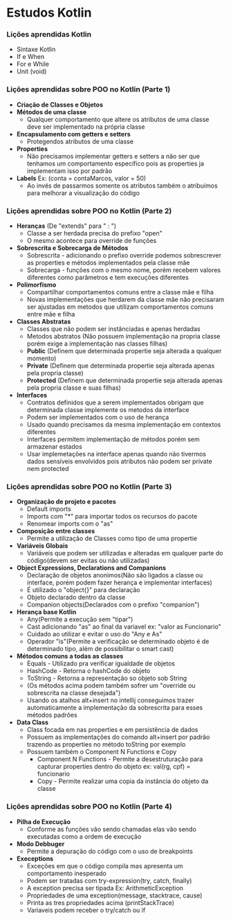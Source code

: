 # Estudos Kotlin

### Lições aprendidas Kotlin

- Sintaxe Kotlin
- If e When
- For e While
- Unit (void)

### Lições aprendidas sobre POO no Kotlin (Parte 1)

- **Criação de Classes e Objetos**
- **Métodos de uma classe**
    - Qualquer comportamento que altere os atributos de uma classe deve ser implementado na própria classe
- **Encapsulamento com getters e setters**
    - Protegendos atributos de uma classe
- **Properties**
    - Não precisamos implementar getters e setters a não ser que tenhamos um comportamento específico pois as properties
      ja implementam isso por padrão
- **Labels** Ex: (conta = contaMarcos, valor = 50)
    - Ao invés de passarmos somente os atributos também o atribuímos para melhorar a visualização do código

### Lições aprendidas sobre POO no Kotlin (Parte 2)

- **Heranças** (De "extends" para " : ")
    - Classe a ser herdada precisa do prefixo "open"
    - O mesmo acontece para override de funções
- **Sobrescrita e Sobrecarga de Métodos**
    - Sobrescrita - adicionando o prefixo override podemos sobrescrever as properties e métodos implementados pela
      classe mãe
    - Sobrecarga - funções com o mesmo nome, porém recebem valores diferentes como parâmetros e tem execuções diferentes
- **Polimorfismo**
    - Compartilhar comportamentos comuns entre a classe mãe e filha
    - Novas implementações que herdarem da classe mãe não precisaram ser ajustadas em metodos que utilizam
      comportamentos comuns entre mãe e filha
- **Classes Abstratas**
    - Classes que não podem ser instânciadas e apenas herdadas
    - Metodos abstratos (Não possuem implementação na propria classe porém exige a implementação nas classes filhas)
    - **Public** (Definem que determinada propertie seja alterada a qualquer momento)
    - **Private** (Definem que determinada propertie seja alterada apenas pela propria classe)
    - **Protected** (Definem que determinada propertie seja alterada apenas pela propria classe e suas filhas)
- **Interfaces**
    - Contratos definidos que a serem implementados obrigam que determinada classe implemente os metodos da interface
    - Podem ser implementados com o uso de herança
    - Usado quando precisamos da mesma implementação em contextos diferentes
    - Interfaces permitem implementação de métodos porém sem armazenar estados
    - Usar implemetações na interface apenas quando não tivermos dados sensíveis envolvidos pois atributos não podem ser
      private nem protected

### Lições aprendidas sobre POO no Kotlin (Parte 3)

- **Organização de projeto e pacotes**
    - Default imports
    - Imports com "*" para importar todos os recursos do pacote
    - Renomear imports com o "as"
- **Composição entre classes**
    - Permite a utilização de Classes como tipo de uma propertie
- **Variáveis Globais**
    - Variáveis que podem ser utilizadas e alteradas em qualquer parte do código(devem ser evitas ou não utilizadas)
- **Object Expressions, Declarations and Companions**
    - Declaração de objetos anonimos(Não são ligados a classe ou interface, porém podem fazer herança e implementar
      interfaces)
    - É utilizado o "object{}" para declaração
    - Objeto declarado dentro da classe
    - Companion objects(Declarados com o prefixo "companion")
- **Herança base Kotlin**
    - Any(Permite a execução sem "tipar")
    - Cast adicionando "as" ao final da variavel ex: "valor as Funcionario"
    - Cuidado ao utilizar e evitar o uso do "Any e As"
    - Operador "is"(Permite a verificação se determinado objeto é de determinado tipo, além de possibilitar o smart
      cast)
- **Métodos comuns a todas as classes**
    - Equals - Utilizado pra verificar igualdade de objetos
    - HashCode - Retorna o hashCode do objeto
    - ToString - Retorna a representação so objeto sob String
    - (Os métodos acima podem também sofrer um "override ou sobrescrita na classe desejada")
    - Usando os atalhos alt+insert no intellij conseguimos trazer automaticamente a implementação da sobrescrita para
      esses métodos padrões
- **Data Class**
    - Class focada em nas properties e em persistência de dados
    - Possuem as implementações do comando alt+insert por padrão trazendo as properties no método toString por exemplo
    - Possuem também o Component N Functions e Copy
        - Component N Functions - Permite a desestruturação para capturar properties dentro do objeto ex: val(rg, cpf) =
          funcionario
        - Copy - Permite realizar uma copia da instância do objeto da classe

### Lições aprendidas sobre POO no Kotlin (Parte 4)

- **Pilha de Execução**
    - Conforme as funções vão sendo chamadas elas vão sendo executadas como a ordem de execução
- **Modo Debbuger**
    - Permite a depuração do código com o uso de breakpoints
- **Execeptions**
    - Exceções em que o código compila mas apresenta um comportamento inesperado
    - Podem ser tratadas com try-expression(try, catch, finally)
    - A exception precisa ser tipada Ex: ArithmeticException
    - Propriedades de uma exception(message, stacktrace, cause)
    - Printa as tres propriedades acima (printStackTrace)
    - Variaveis podem receber o try/catch ou if